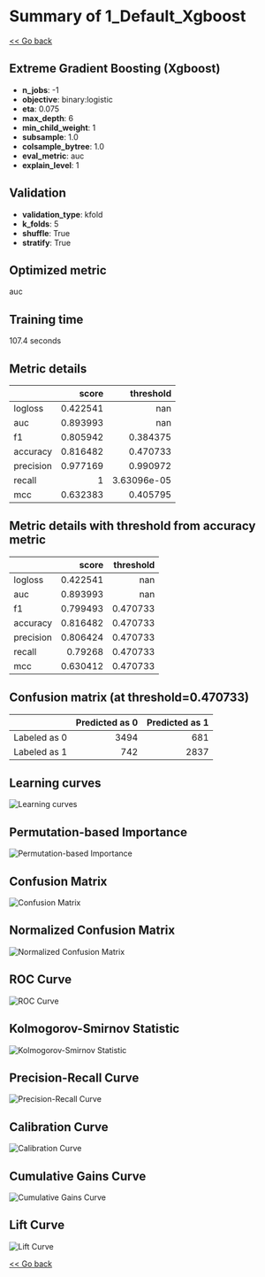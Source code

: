 # Summary of 1_Default_Xgboost

[<< Go back](../README.md)


## Extreme Gradient Boosting (Xgboost)
- **n_jobs**: -1
- **objective**: binary:logistic
- **eta**: 0.075
- **max_depth**: 6
- **min_child_weight**: 1
- **subsample**: 1.0
- **colsample_bytree**: 1.0
- **eval_metric**: auc
- **explain_level**: 1

## Validation
 - **validation_type**: kfold
 - **k_folds**: 5
 - **shuffle**: True
 - **stratify**: True

## Optimized metric
auc

## Training time

107.4 seconds

## Metric details
|           |    score |     threshold |
|:----------|---------:|--------------:|
| logloss   | 0.422541 | nan           |
| auc       | 0.893993 | nan           |
| f1        | 0.805942 |   0.384375    |
| accuracy  | 0.816482 |   0.470733    |
| precision | 0.977169 |   0.990972    |
| recall    | 1        |   3.63096e-05 |
| mcc       | 0.632383 |   0.405795    |


## Metric details with threshold from accuracy metric
|           |    score |   threshold |
|:----------|---------:|------------:|
| logloss   | 0.422541 |  nan        |
| auc       | 0.893993 |  nan        |
| f1        | 0.799493 |    0.470733 |
| accuracy  | 0.816482 |    0.470733 |
| precision | 0.806424 |    0.470733 |
| recall    | 0.79268  |    0.470733 |
| mcc       | 0.630412 |    0.470733 |


## Confusion matrix (at threshold=0.470733)
|              |   Predicted as 0 |   Predicted as 1 |
|:-------------|-----------------:|-----------------:|
| Labeled as 0 |             3494 |              681 |
| Labeled as 1 |              742 |             2837 |

## Learning curves
![Learning curves](learning_curves.png)

## Permutation-based Importance
![Permutation-based Importance](permutation_importance.png)
## Confusion Matrix

![Confusion Matrix](confusion_matrix.png)


## Normalized Confusion Matrix

![Normalized Confusion Matrix](confusion_matrix_normalized.png)


## ROC Curve

![ROC Curve](roc_curve.png)


## Kolmogorov-Smirnov Statistic

![Kolmogorov-Smirnov Statistic](ks_statistic.png)


## Precision-Recall Curve

![Precision-Recall Curve](precision_recall_curve.png)


## Calibration Curve

![Calibration Curve](calibration_curve_curve.png)


## Cumulative Gains Curve

![Cumulative Gains Curve](cumulative_gains_curve.png)


## Lift Curve

![Lift Curve](lift_curve.png)



[<< Go back](../README.md)
